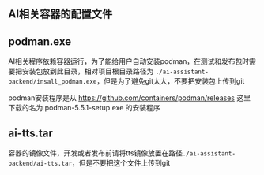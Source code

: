 ## AI相关容器的配置文件

## podman.exe
AI相关程序依赖容器运行，为了能给用户自动安装podman，在测试和发布包时需要把安装包放到此目录，相对项目根目录路径为 ```./ai-assistant-backend/insall_podman.exe```，但是为了避免git太大，不要把安装包上传到git

podman安装程序是从 https://github.com/containers/podman/releases 这里下载的名为 podman-5.5.1-setup.exe 的安装程序

## ai-tts.tar
容器的镜像文件，开发或者发布前请将tts镜像放置在路径```./ai-assistant-backend/ai-tts.tar```，但是不要把这个文件上传到git